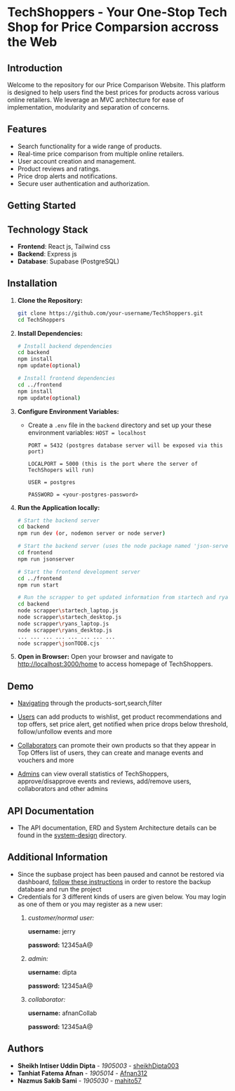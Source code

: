 # TechShoppers - Your One-Stop Tech Shop for Price Comparsion accross the Web


## Introduction
Welcome to the repository for our Price Comparison Website. This platform is designed to help users find the best prices for products across various online retailers. We leverage an MVC architecture for ease of implementation, modularity and separation of concerns.


## Features
- Search functionality for a wide range of products.
- Real-time price comparison from multiple online retailers.
- User account creation and management.
- Product reviews and ratings.
- Price drop alerts and notifications.
- Secure user authentication and authorization.


## Getting Started


## Technology Stack

- **Frontend**: React js, Tailwind css
- **Backend**: Express js
- **Database**: Supabase (PostgreSQL)


## Installation

1. **Clone the Repository:**
   ```bash
   git clone https://github.com/your-username/TechShoppers.git
   cd TechShoppers
   ```

2. **Install Dependencies:**
   ```bash
   # Install backend dependencies
   cd backend
   npm install
   npm update(optional)

   # Install frontend dependencies
   cd ../frontend
   npm install
   npm update(optional)
   ```

3. **Configure Environment Variables:**
   - Create a `.env` file in the `backend` directory and set up your these environment variables:
      ```HOST = localhost```

      ```PORT = 5432 (postgres database server will be exposed via this port)```

      ```LOCALPORT = 5000 (this is the port where the server of TechShopers will run)```

      ```USER = postgres```

      ```PASSWORD = <your-postgres-password>```

4. **Run the Application locally:**
   ```bash
   # Start the backend server
   cd backend
   npm run dev (or, nodemon server or node server)

   # Start the backend server (uses the node package named 'json-server'; fetch sample data for temporary use in the frontend)
   cd frontend
   npm run jsonserver

   # Start the frontend development server
   cd ../frontend
   npm run start

   # Run the scrapper to get updated information from startech and ryanscomputers
   cd backend
   node scrapper\startech_laptop.js
   node scrapper\startech_desktop.js
   node scrapper\ryans_laptop.js
   node scrapper\ryans_desktop.js
   ... ... ... ... ... ... ... ...
   node scrapper\jsonTODB.cjs
   ```

5. **Open in Browser:**
   Open your browser and navigate to [http://localhost:3000/home](http://localhost:3000/home) to access homepage of TechShoppers.


## Demo

- [Navigating](https://youtu.be/krloJzYuYs0?si=HUokKF4Q1mNNCTRP) through the products-sort,search,filter

- [Users](https://youtu.be/xZZz1ywUoRc?si=y90pDNx-oFq0zoG0) can add products to wishlist, get product recommendations and top offers, set price alert, get notified when price drops below threshold, follow/unfollow events and more

- [Collaborators](https://youtu.be/eVoZVsXA36U?si=g0xcqd1q9fak9yrG) can promote their own products so that they appear in Top Offers list of users, they can create and manage events and vouchers and more

- [Admins](https://youtu.be/wqLi1nNQ16c?si=i5zD3Fp6kJnuJP7x) can view overall statistics of TechShoppers, approve/disapprove events and reviews, add/remove users, collaborators and other admins


## API Documentation

- The API documentation, ERD and System Architecture details can be found in the [system-design](system-design) directory.


## Additional Information

- Since the supbase project has been paused and cannot be restored via dashboard, [follow these instructions]() in order to restore the backup database and run the project
- Credentials for 3 different kinds of users are given below. You may login as one of them or you may register as a new user:
   1. *customer/normal user:*

      **username:** jerry

      **password:** 12345aA@

   2. *admin:*

      **username:** dipta

      **password:** 12345aA@

   3. *collaborator:*

      **username:** afnanCollab

      **password:** 12345aA@


## Authors
- **Sheikh Intiser Uddin Dipta** - *1905003* - [sheikhDipta003](https://github.com/sheikhDipta003)
- **Tanhiat Fatema Afnan** - *1905014* - [Afnan312](https://github.com/Afnan312)
- **Nazmus Sakib Sami** - *1905030* - [mahito57](https://github.com/mahito57)
